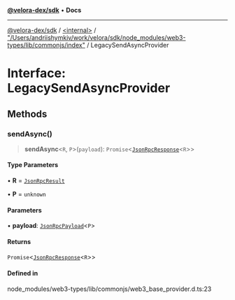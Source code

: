 [**@velora-dex/sdk**](../../../../README.md) • **Docs**

***

[@velora-dex/sdk](../../../../globals.md) / [\<internal\>](../../../README.md) / ["/Users/andriishymkiv/work/velora/sdk/node\_modules/web3-types/lib/commonjs/index"](../README.md) / LegacySendAsyncProvider

# Interface: LegacySendAsyncProvider

## Methods

### sendAsync()

> **sendAsync**\<`R`, `P`\>(`payload`): `Promise`\<[`JsonRpcResponse`](../../../type-aliases/JsonRpcResponse.md)\<`R`\>\>

#### Type Parameters

• **R** = [`JsonRpcResult`](../../../type-aliases/JsonRpcResult.md)

• **P** = `unknown`

#### Parameters

• **payload**: [`JsonRpcPayload`](../../../type-aliases/JsonRpcPayload.md)\<`P`\>

#### Returns

`Promise`\<[`JsonRpcResponse`](../../../type-aliases/JsonRpcResponse.md)\<`R`\>\>

#### Defined in

node\_modules/web3-types/lib/commonjs/web3\_base\_provider.d.ts:23
